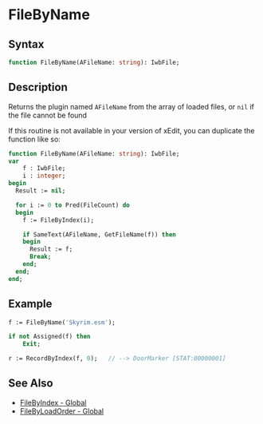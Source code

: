 # FileByName

## Syntax

```pascal
function FileByName(AFileName: string): IwbFile;
```

## Description

Returns the plugin named `AFileName` from the array of loaded files, or `nil` if the file cannot be found

If this routine is not available in your version of xEdit, you can duplicate the function like so:

```pascal
function FileByName(AFileName: string): IwbFile;
var
	f : IwbFile;
	i : integer;
begin
  Result := nil;

  for i := 0 to Pred(FileCount) do
  begin
    f := FileByIndex(i);

    if SameText(AFileName, GetFileName(f)) then
    begin
      Result := f;
      Break;
    end;
  end;
end;
```

## Example

```pascal
f := FileByName('Skyrim.esm');

if not Assigned(f) then
	Exit;

r := RecordByIndex(f, 0);   // --> DoorMarker [STAT:00000001]
```

## See Also

- [FileByIndex - Global](Global_FileByIndex.md)
- [FileByLoadOrder - Global](Global_FileByLoadOrder.md)
